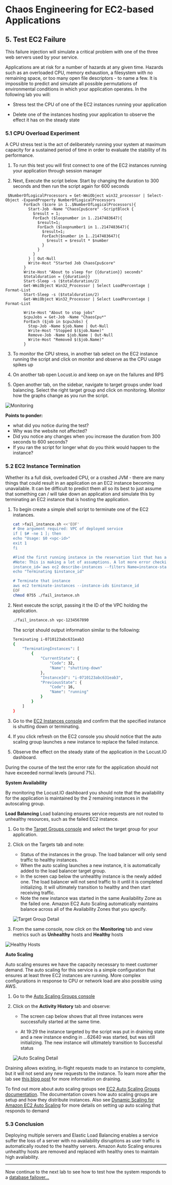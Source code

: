 # Chaos Engineering for EC2-based Applications

## 5. Test EC2 Failure

This failure injection will simulate a critical problem with one of the three web servers used by your service.

Applications are at risk for a number of hazards at any given time.  Hazards such as an overloaded CPU, memory exhaustion, a filesystem with no remaining space, or too many open file descriptors - to name a few.  It is impossible to predict and simulate all possible permutations of environmental conditions in which your application operates. In the following lab you will:

* Stress test the CPU of one of the EC2 instances running your application

* Delete one of the instances hosting your application to observe the effect it has on the steady state

### 5.1 CPU Overload Experiment

A CPU stress test is the act of deliberately running your system at maximum capacity for a sustained period of time in order to evaluate the stability of its performance.

1. To run this test you will first connect to one of the EC2 instances running your application through session manager

2. Next, Execute the script below. Start by changing the duration to 300 seconds and then run the script again for 600 seconds

```
 $NumberOfLogicalProcessors = Get-WmiObject win32_processor | Select-Object -ExpandProperty NumberOfLogicalProcessors
        ForEach ($core in 1..$NumberOfLogicalProcessors){
          Start-Job -Name "ChaosCpu$core" -ScriptBlock {
            $result = 1;
            ForEach ($loopnumber in 1..2147483647){
              $result=1;
              ForEach ($loopnumber1 in 1..2147483647){
                $result=1;
                ForEach($number in 1..2147483647){
                  $result = $result * $number
                } 
              }
            }
          } | Out-Null
          Write-Host "Started Job ChaosCpu$core"
        }
        Write-Host "About to sleep for {{duration}} seconds"
        $totalduration = {{duration}}
        Start-Sleep -s ($totalduration/2)
        Get-WmiObject Win32_Processor | Select LoadPercentage | Format-List
        Start-Sleep -s ($totalduration/2)
        Get-WmiObject Win32_Processor | Select LoadPercentage | Format-List
        
        Write-Host "About to stop jobs"
        $cpuJobs = Get-Job -Name "ChaosCpu*"
        ForEach ($job in $cpuJobs) {
          Stop-Job -Name $job.Name | Out-Null
          Write-Host "Stopped $($job.Name)"
          Remove-Job -Name $job.Name | Out-Null
          Write-Host "Removed $($job.Name)"
        }
```

3. To monitor the CPU stress, in another tab select on the EC2 instance running the script and click on monitor and observe as the CPU usage spikes up

4. On another tab open Locust.io and keep on aye on the failures and RPS
5. Open another tab, on the sidebar, navigate to target groups under load balancing. Select the right target group and click on monitoring. Monitor how the graphs change as you run the script.

![Monitoring](targetgroupmonitoring.png)


<b>Points to ponder:</b>
* what did you notice during the test?
* Why was the website not affected?
* Did you notice any changes when you increase the duration from 300 seconds to 600 seconds?
* If you ran the script for longer what do you think would happen to the instance?



### 5.2 EC2 Instance Termination

Whether its a full disk, overloaded CPU, or a crashed JVM - there are many things that could result in an application on an EC2 instance becoming unavailable.  It can be difficult to predict them all so its best to just assume that something can / will take down an application and simulate this by terminating an EC2 instance that is hosting the application.

1. To begin create a simple shell script to terminate one of the EC2 instances.

    ```bash
    cat >fail_instance.sh <<'EOF'
    # One argument required: VPC of deployed service
    if [ $# -ne 1 ]; then
    echo "Usage: $0 <vpc-id>"
    exit 1
    fi

    #Find the first running instance in the reservation list that has an instance and return it's instance ID.
    #Note: This is making a lot of assumptions. A lot more error checking could be done
    instance_id=`aws ec2 describe-instances --filters Name=instance-state-name,Values=running Name=vpc-id,Values=$1 --query 'Reservations[0].Instances[0].InstanceId' --output text`
    echo "Terminating $instance_id"

    # Terminate that instance
    aws ec2 terminate-instances --instance-ids $instance_id
    EOF
    chmod 0755 ./fail_instance.sh
    ```

1. Next execute the script, passing it the ID of the VPC holding the application.

    ```bash
    ./fail_instance.sh vpc-1234567890
    ```

    The script should output information similar to the following:
    ```bash
    Terminating i-0710123abc631eab3
    {
        "TerminatingInstances": [
            {
                "CurrentState": {
                    "Code": 32,
                    "Name": "shutting-down"
                },
                "InstanceId": "i-0710123abc631eab3",
                "PreviousState": {
                    "Code": 16,
                    "Name": "running"
                }
            }
        ]
    }
    ```

1. Go to the [EC2 Instances console](http://console.aws.amazon.com/ec2/v2/home?region=us-east-2#Instances:) and confirm that the specified instance is shutting down or terminating.  

1. If you click refresh on the EC2 console you should notice that the auto scaling group launches a new instance to replace the failed instance.

1. Observe the effect on the steady state of the application in the Locust.IO dashboard.  

During the course of the test the error rate for the application should not have exceeded normal levels (around 7%).  

**System Availability**

By monitoring the Locust.IO dashboard you should note that the availability for the application is maintained by the 2 remaining instances in the autoscaling group.  

**Load Balancing**
Load balancing ensures service requests are not routed to unhealthy resources, such as the failed EC2 instance.

1. Go to the [Target Groups console](http://console.aws.amazon.com/ec2/v2/home?region=us-east-2#TargetGroups:) and select the target group for your application.

1. Click on the Targets tab and note:

    - Status of the instances in the group. The load balancer will only send traffic to healthy instances.
    - When the auto scaling launches a new instance, it is automatically added to the load balancer target group.
    - In the screen cap below the unhealthy instance is the newly added one. The load balancer will not send traffic to it until it is completed initializing. It will ultimately transition to healthy and then start receiving traffic.
    - Note the new instance was started in the same Availability Zone as the failed one. Amazon EC2 Auto Scaling automatically maintains balance across all of the Availability Zones that you specify.

    ![Target Group Detail](https://www.wellarchitectedlabs.com/Reliability/300_Testing_for_Resiliency_of_EC2_RDS_and_S3/Images/TargetGroups.png)

1. From the same console, now click on the **Monitoring** tab and view metrics such as **Unhealthy** hosts and **Healthy** hosts

![Healthy Hosts](https://www.wellarchitectedlabs.com/Reliability/300_Testing_for_Resiliency_of_EC2_RDS_and_S3/Images/TargetGroupsMonitoring.png)

**Auto Scaling**

Auto scaling ensures we have the capacity necessary to meet customer demand. The auto scaling for this service is a simple configuration that ensures at least three EC2 instances are running. More complex configurations in response to CPU or network load are also possible using AWS.

1. Go to the [Auto Scaling Groups console](http://console.aws.amazon.com/ec2/autoscaling/home?region=us-east-2#AutoScalingGroups:)

1. Click on the **Activity History** tab and observe:

    - The screen cap below shows that all three instances were successfully started at the same time.

    - At 19:29 the instance targeted by the script was put in draining state and a new instance ending in …62640 was started, but was still initializing. The new instance will ultimately transition to Successful status

    ![Auto Scaling Detail](https://www.wellarchitectedlabs.com/Reliability/300_Testing_for_Resiliency_of_EC2_RDS_and_S3/Images/AutoScalingGroup.png)

Draining allows existing, in-flight requests made to an instance to complete, but it will not send any new requests to the instance. To learn more after the lab see [this blog post](https://aws.amazon.com/blogs/aws/elb-connection-draining-remove-instances-from-service-with-care/) for more information on draining.

To find out more about auto scaling groups see [EC2 Auto Scaling Groups documentation](https://docs.aws.amazon.com/autoscaling/ec2/userguide/AutoScalingGroup.html).  The documentation covers how auto scaling groups are setup and how they distribute instances.  Also see [Dynamic Scaling for Amazon EC2 Auto Scaling](https://docs.aws.amazon.com/autoscaling/ec2/userguide/as-scale-based-on-demand.html) for more details on setting up auto scaling that responds to demand

### 5.3 Conclusion

Deploying multiple servers and Elastic Load Balancing enables a service suffer the loss of a server with no availability disruptions as user traffic is automatically routed to the healthy servers. Amazon Auto Scaling ensures unhealthy hosts are removed and replaced with healthy ones to maintain high availability.

---

Now continue to the next lab to see how to test how the system responds to a [database failover...](06_rds_failure.md)